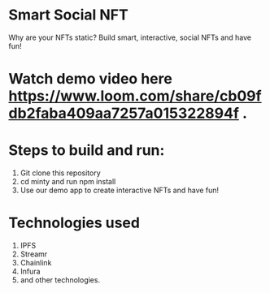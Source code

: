 # Smart Social NFT

Why are your NFTs static?
Build smart, interactive, social NFTs and have fun!

# Watch demo video here https://www.loom.com/share/cb09fdb2faba409aa7257a015322894f .

# Steps to build and run:
1. Git clone this repository
2. cd minty and run npm install
3. Use our demo app to create interactive NFTs and have fun!

# Technologies used
1. IPFS
2. Streamr
3. Chainlink
4. Infura
5. and other technologies.
